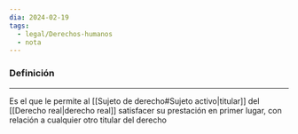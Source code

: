 ```yaml
---
dia: 2024-02-19
tags:
  - legal/Derechos-humanos
  - nota
---
```

### Definición
---
Es el que le permite al [[Sujeto de derecho#Sujeto activo|titular]] del [[Derecho real|derecho real]] satisfacer su prestación en primer lugar, con relación a cualquier otro titular del derecho